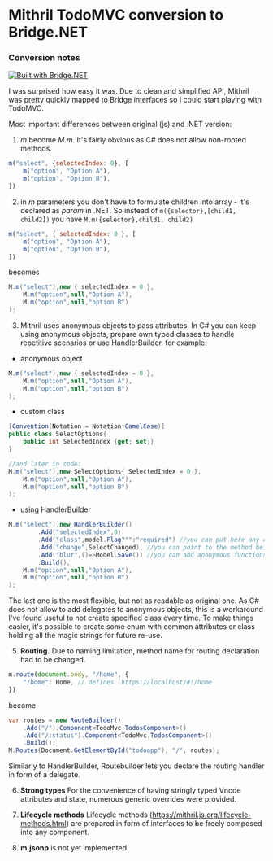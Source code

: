 # Mithril TodoMVC conversion to Bridge.NET

### Conversion notes


[![Built with Bridge.NET](https://img.shields.io/badge/built%20with-Bridge.NET-blue.svg)](http://bridge.net/)


I was surprised how easy it was. Due to clean and simplified API, Mithril was pretty quickly mapped to Bridge interfaces so I could start playing with TodoMVC. 

Most important differences between original (js) and .NET version:

1. _m_ become _M.m_. It's fairly obvious as C# does not allow non-rooted methods. 
```javascript
m("select", {selectedIndex: 0}, [
    m("option", "Option A"),
    m("option", "Option B"),
])
```
2. in _m_ parameters you don't have to formulate children into array - it's declared as _param_ in .NET. So instead of `m({selector},[child1, child2])` you have `M.m({selector},child1, child2)`

```javascript
m("select", { selectedIndex: 0 }, [
    m("option", "Option A"),
    m("option", "Option B"),
])
```
becomes
```c#
M.m("select"),new { selectedIndex = 0 },
	M.m("option",null,"Option A"),
	M.m("option",null,"option B")
);
```
3. Mithril uses anonymous objects to pass attributes. In C# you can keep using anonymous objects, prepare own typed classes to handle repetitive scenarios or use HandlerBuilder.
for example:

- anonymous object
```c#
M.m("select"),new { selectedIndex = 0 },
	M.m("option",null,"Option A"),
	M.m("option",null,"option B")
);
```

- custom class
```c#
[Convention(Notation = Notation.CamelCase)]
public class SelectOptions{
	public int SelectedIndex {get; set;}
}

//and later in code:
M.m("select"),new SelectOptions{ SelectedIndex = 0 },
	M.m("option",null,"Option A"),
	M.m("option",null,"option B")
);
```

- using HandlerBuilder
```c#
M.m("select"),new HandlerBuilder()
		.Add("selectedIndex",0)
		.Add("class",model.Flag?"":"required") //you can put here any code to evaluate
		.Add("change",SelectChanged), //you can point to the method being event handler
		.Add("blur",()=>Model.Save()) //you can add anonymous functions, with or without params
		.Build(),
	M.m("option",null,"Option A"),
	M.m("option",null,"option B")
);
```
The last one is the most flexible, but not as readable as original one. 
As C# does not allow to add delegates to anonymous objects, this is a workaround I've found useful to not create specified class every time.
To make things easier, it's possible to create some enum with common attributes or class holding all the magic strings for future re-use.

5. **Routing.** Due to naming limitation, method name for routing declaration had to be changed. 
```javascript
m.route(document.body, "/home", {
    "/home": Home, // defines `https://localhost/#!/home`
})
```
become
```c#
var routes = new RouteBuilder()
	.Add("/").Component<TodoMvc.TodosComponent>()
	.Add("/:status").Component<TodoMvc.TodosComponent>()
	.Build();
M.Routes(Document.GetElementById("todoapp"), "/", routes);
```
Similarly to HandlerBuilder, Routebuilder lets you declare the routing handler in form of a delegate.

6. **Strong types** For the convenience of having stringly typed Vnode attributes and state, numerous generic overrides were provided.

7. **Lifecycle methods** Lifecycle methods (https://mithril.js.org/lifecycle-methods.html) are prepared in form of interfaces to be freely composed into any component.

8. **m.jsonp** is not yet implemented.
